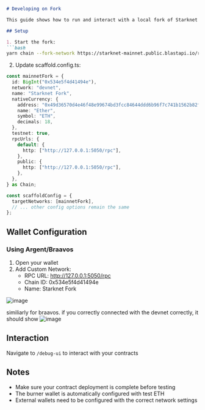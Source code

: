 ```markdown
# Developing on Fork

This guide shows how to run and interact with a local fork of Starknet mainnet.

## Setup

1. Start the fork:
```bash
yarn chain --fork-network https://starknet-mainnet.public.blastapi.io/rpc/v0_7
```

2. Update scaffold.config.ts:
```typescript
const mainnetFork = {
  id: BigInt("0x534e5f4d41494e"),
  network: "devnet",
  name: "Starknet Fork",
  nativeCurrency: {
    address: "0x49d36570d4e46f48e99674bd3fcc84644ddd6b96f7c741b1562b82f9e004dc7",
    name: "Ether",
    symbol: "ETH",
    decimals: 18,
  },
  testnet: true,
  rpcUrls: {
    default: {
      http: ["http://127.0.0.1:5050/rpc"],
    },
    public: {
      http: ["http://127.0.0.1:5050/rpc"],
    },
  },
} as Chain;

const scaffoldConfig = {
  targetNetworks: [mainnetFork],
  // ... other config options remain the same
};
```

## Wallet Configuration

### Using Argent/Braavos
1. Open your wallet
2. Add Custom Network:
   - RPC URL: http://127.0.0.1:5050/rpc
   - Chain ID: 0x534e5f4d41494e
   - Name: Starknet Fork

![image](https://github.com/user-attachments/assets/511b84a1-e232-46b3-a4a4-82c44ad03969)


similiarly for braavos.
if you correctly connected with the devnet correctly, it should show
![image](https://github.com/user-attachments/assets/a684c853-35ed-4042-a415-86744efb36d2)


## Interaction
Navigate to `/debug-ui` to interact with your contracts

## Notes
- Make sure your contract deployment is complete before testing
- The burner wallet is automatically configured with test ETH
- External wallets need to be configured with the correct network settings